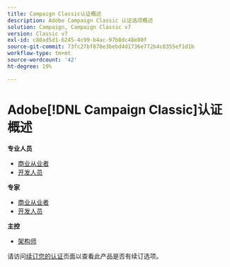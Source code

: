 ```yaml
---
title: Campaign Classic认证概述
description: Adobe Campaign Classic 认证选项概述
solution: Campaign, Campaign Classic v7
version: Classic v7
exl-id: c80ad5d1-6245-4c99-b4ac-97b8dc48e80f
source-git-commit: 73fc27bf870e3bebd4d1736e772b4c8355ef1d1b
workflow-type: tm+mt
source-wordcount: '42'
ht-degree: 19%

---
```


# Adobe[!DNL Campaign Classic]认证概述

**专业人员**

* [商业从业者](/help/certifications/acc/acc-p-business.md) <!--AD0-E329-->
* [开发人员](/help/certifications/acc/acc-p-developer.md) <!--AD0-E331-->

**专家**

* [商业从业者](/help/certifications/acc/acc-e-business.md) <!--AD0-E327-->
* [开发人员](/help/certifications/acc/acc-e-developer.md) <!--AD0-E330-->

**主控**

* [架构师](/help/certifications/acc/acc-m-developer.md) <!--AD0-E328-->

请访问[续订您的认证](/help/certifications/renew.md)页面以查看此产品是否有续订选项。

